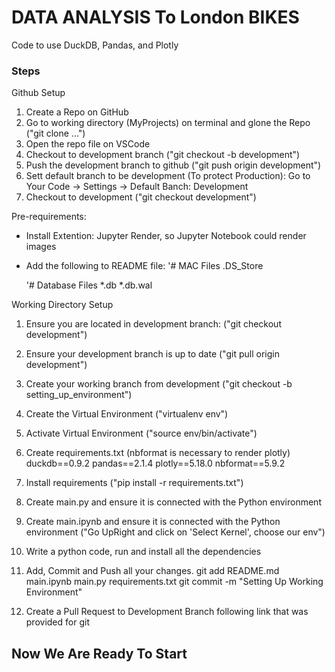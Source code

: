 # DATA ANALYSIS To London BIKES
Code to use DuckDB, Pandas, and Plotly

### Steps
Github Setup
1. Create a Repo on GitHub
2. Go to working directory (MyProjects) on terminal and glone the Repo ("git clone ...")
3. Open the repo file on VSCode
4. Checkout to development branch ("git checkout -b development")
5. Push the development branch to github ("git push origin development")
6. Sett default branch to be development (To protect Production): Go to Your Code -> Settings -> Default Banch: Development
7. Checkout to development ("git checkout development")

Pre-requirements:
- Install Extention: Jupyter Render, so Jupyter Notebook could render images
- Add the following to README file:
    '# MAC Files
    .DS_Store

    '# Database Files
    *.db
    *.db.wal


Working Directory Setup
1. Ensure you are located in development branch: ("git checkout development")
2. Ensure your development branch is up to date ("git pull origin development")
3. Create your working branch from development ("git checkout -b setting_up_environment")
4. Create the Virtual Environment ("virtualenv env")
5. Activate Virtual Environment ("source env/bin/activate")
6. Create requirements.txt (nbformat is necessary to render plotly)
    duckdb==0.9.2
    pandas==2.1.4
    plotly==5.18.0
    nbformat==5.9.2
7. Install requirements ("pip install -r requirements.txt")
8. Create main.py and ensure it is connected with the Python environment
9. Create main.ipynb and ensure it is connected with the Python environment ("Go UpRight and click on 'Select Kernel', choose our env")
10. Write a python code, run and install all the dependencies
11. Add, Commit and Push all your changes.
    git add README.md main.ipynb main.py requirements.txt
    git commit -m "Setting Up Working Environment"
    
12. Create a Pull Request to Development Branch following link that was provided for git

## Now We Are Ready To Start
